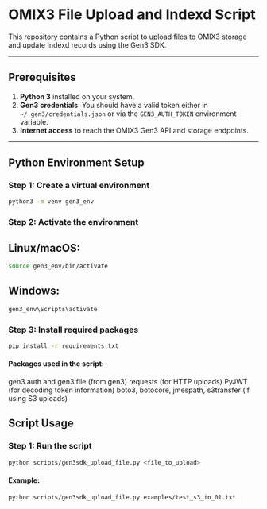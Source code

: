 # OMIX3 File Upload and Indexd Script

This repository contains a Python script to upload files to OMIX3 storage and update Indexd records using the Gen3 SDK.

---

## Prerequisites

1. **Python 3** installed on your system.  
2. **Gen3 credentials**: You should have a valid token either in `~/.gen3/credentials.json` or via the `GEN3_AUTH_TOKEN` environment variable.  
3. **Internet access** to reach the OMIX3 Gen3 API and storage endpoints.  

---

## Python Environment Setup

### Step 1: Create a virtual environment

```bash
python3 -m venv gen3_env
```
### Step 2: Activate the environment

## Linux/macOS:

```bash
source gen3_env/bin/activate
```

## Windows:

```bash
gen3_env\Scripts\activate
```
### Step 3: Install required packages
```bash
pip install -r requirements.txt
```

#### Packages used in the script:

gen3.auth and gen3.file (from gen3)
requests (for HTTP uploads)
PyJWT (for decoding token information)
boto3, botocore, jmespath, s3transfer (if using S3 uploads)

## Script Usage
### Step 1: Run the script
```bash
python scripts/gen3sdk_upload_file.py <file_to_upload>
```
#### Example:
```bash
python scripts/gen3sdk_upload_file.py examples/test_s3_in_01.txt
```
